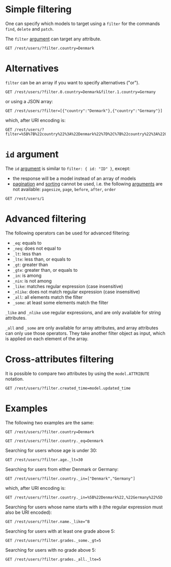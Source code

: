# Simple filtering

One can specify which models to target using a `filter` for the commands
`find`, `delete` and `patch`.

The `filter` [argument](rpc.md#rpc) can target any attribute.

```HTTP
GET /rest/users/?filter.country=Denmark
```

# Alternatives

`filter` can be an array if you want to specify alternatives ("or").

```HTTP
GET /rest/users/?filter.0.country=Denmark&filter.1.country=Germany
```

or using a JSON array:

```HTTP
GET /rest/users/?filter=[{"country":"Denmark"},{"country":"Germany"}]
```

which, after URI encoding is:

```HTTP
GET /rest/users/?filter=%5B%7B%22country%22%3A%22Denmark%22%7D%2C%7B%22country%22%3A%22Germany%22%7D%5D
```

# `id` argument

The `id` [argument](rpc.md#rpc) is similar to
`filter: { id: "ID" }`, except:
  - the response will be a model instead of an array of models
  - [pagination](pagination.md) and [sorting](sorting.md) cannot be used, i.e.
    the following [arguments](rpc.md#rpc) are not available:
    `pagesize`, `page`, `before`, `after`, `order`

```HTTP
GET /rest/users/1
```

# Advanced filtering

The following operators can be used for advanced filtering:
  - `_eq`: equals to
  - `_neq`: does not equal to
  - `_lt`: less than
  - `_lte`: less than, or equals to
  - `_gt`: greater than
  - `_gte`: greater than, or equals to
  - `_in`: is among
  - `_nin`: is not among
  - `_like`: matches regular expression (case insensitive)
  - `_nlike`: does not match regular expression (case insensitive)
  - `_all`: all elements match the filter
  - `_some`: at least some elements match the filter

`_like` and `_nlike` use regular expressions, and are only available for
string attributes.

`_all` and `_some` are only available for array attributes, and array attributes
can only use those operators. They take another filter object as input, which
is applied on each element of the array.

# Cross-attributes filtering

It is possible to compare two attributes by using the `model.ATTRIBUTE`
notation.

```HTTP
GET /rest/users/?filter.created_time=model.updated_time
```

# Examples

The following two examples are the same:

```HTTP
GET /rest/users/?filter.country=Denmark
```

```HTTP
GET /rest/users/?filter.country._eq=Denmark
```

Searching for users whose age is under 30:

```HTTP
GET /rest/users/?filter.age._lt=30
```

Searching for users from either Denmark or Germany:

```HTTP
GET /rest/users/?filter.country._in=["Denmark","Germany"]
```

which, after URI encoding is:

```HTTP
GET /rest/users/?filter.country._in=%5B%22Denmark%22,%22Germany%22%5D
```

Searching for users whose name starts with `B` (the regular expression must
also be URI encoded):

```HTTP
GET /rest/users/?filter.name._like=^B
```

Searching for users with at least one grade above 5:

```HTTP
GET /rest/users/?filter.grades._some._gt=5
```

Searching for users with no grade above 5:

```HTTP
GET /rest/users/?filter.grades._all._lte=5
```
